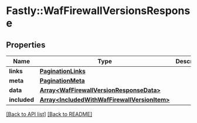 # Fastly::WafFirewallVersionsResponse

## Properties

| Name | Type | Description | Notes |
| ---- | ---- | ----------- | ----- |
| **links** | [**PaginationLinks**](PaginationLinks.md) |  | [optional] |
| **meta** | [**PaginationMeta**](PaginationMeta.md) |  | [optional] |
| **data** | [**Array&lt;WafFirewallVersionResponseData&gt;**](WafFirewallVersionResponseData.md) |  | [optional] |
| **included** | [**Array&lt;IncludedWithWafFirewallVersionItem&gt;**](IncludedWithWafFirewallVersionItem.md) |  | [optional] |

[[Back to API list]](../../README.md#endpoints) [[Back to README]](../../README.md)

